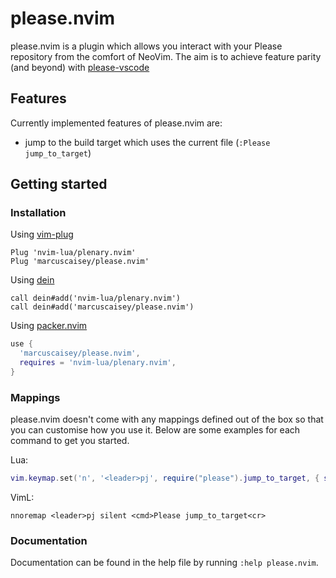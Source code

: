 # please.nvim
please.nvim is a plugin which allows you interact with your Please repository from the comfort of
NeoVim. The aim is to achieve feature parity (and beyond) with [please-vscode](https://github.com/thought-machine/please-vscode)

## Features
Currently implemented features of please.nvim are:
- jump to the build target which uses the current file (`:Please jump_to_target`)

## Getting started
### Installation

Using [vim-plug](https://github.com/junegunn/vim-plug)
```viml
Plug 'nvim-lua/plenary.nvim'
Plug 'marcuscaisey/please.nvim'
```

Using [dein](https://github.com/Shougo/dein.vim)
```viml
call dein#add('nvim-lua/plenary.nvim')
call dein#add('marcuscaisey/please.nvim')
```

Using [packer.nvim](https://github.com/wbthomason/packer.nvim)
```lua
use {
  'marcuscaisey/please.nvim',
  requires = 'nvim-lua/plenary.nvim',
}
```

### Mappings
please.nvim doesn't come with any mappings defined out of the box so that you
can customise how you use it. Below are some examples for each command to get
you started.

Lua:
```lua
vim.keymap.set('n', '<leader>pj', require("please").jump_to_target, { silent = true })
```

VimL:
```viml
nnoremap <leader>pj silent <cmd>Please jump_to_target<cr>
```

### Documentation
Documentation can be found in the help file by running `:help please.nvim`.
